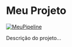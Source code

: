 # Meu Projeto

[![MeuPipeline](https://github.com/williancomp/processo/actions/workflows/main.yml/badge.svg)](https://github.com/williancomp/processo/actions/workflows/main.yml)


Descrição do projeto...